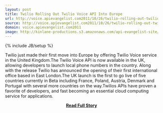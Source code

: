```yaml
---
layout: post
title: Twilio Rolling Out Twilio Voice API Into Europe
url: http://voice.apievangelist.com2011/10/26/twilio-rolling-out-twilio-voice-api-into-europe/
source: http://voice.apievangelist.com2011/10/26/twilio-rolling-out-twilio-voice-api-into-europe/
domain: voice.apievangelist.com2011
image: http://kinlane-productions.s3.amazonaws.com/api-evangelist-site/blog/twiliomap.png
---
```

{% include JB/setup %}<p>Twilio just made their first move into Europe by offering Twilio Voice service in the United Kingdom.The Twilio Voice API is now available in the UK, allowing developers to launch local phone numbers in the country. Along with the release Twilio has announced the opening of their first international office based in East London.The UK launch is the first to go live of five countries currently in Beta including France, Poland, Austria, Denmark and Portugal with several more countries on the way.Twilios APIs have proven a favorite of developers, and fast becoming an essential cloud computing service for applications.</p>
<center><p><a href="http://voice.apievangelist.com2011/10/26/twilio-rolling-out-twilio-voice-api-into-europe/" style='padding:25px; font-sze:18px; font-weight: bold;'>Read Full Story</a></p></center>
